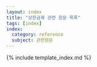 ```yaml
---
layout: index
title: "상한금궤 관련 원문 목록"
tags: [index]
index:
  category: reference
  subject: 관련원문
---
```



{% include template_index.md %}

